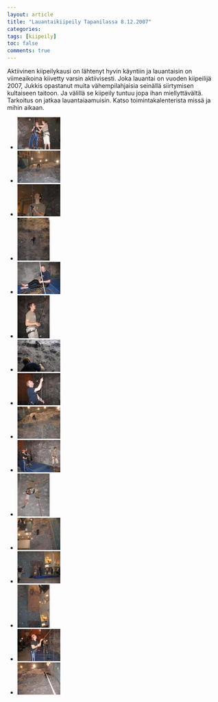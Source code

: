 ```yaml
---
layout: article
title: "Lauantaikiipeily Tapanilassa 8.12.2007"
categories:
tags: [kiipeily]
toc: false
comments: true
---
```


Aktiivinen kiipeilykausi on lähtenyt hyvin käyntiin ja lauantaisin on
viimeaikoina kiivetty varsin aktiivisesti. Joka lauantai on vuoden
kiipeilijä 2007, Jukkis opastanut muita vähempilahjaisia seinällä
siirtymisen kultaiseen taitoon. Ja välillä se kiipeily tuntuu jopa ihan
miellyttävältä. Tarkoitus on jatkaa lauantaiaamuisin. Katso
toimintakalenterista missä ja mihin aikaan.

<div class="th-grid image-gallery" markdown="1">

- [![](/images/lauantaikiipeily-tapanilassa-8.12.2007/Thumbnails/kipuilu%20001.jpg)](/images/lauantaikiipeily-tapanilassa-8.12.2007/kipuilu%20001.jpg)
- [![](/images/lauantaikiipeily-tapanilassa-8.12.2007/Thumbnails/kipuilu%20002.jpg)](/images/lauantaikiipeily-tapanilassa-8.12.2007/kipuilu%20002.jpg)
- [![](/images/lauantaikiipeily-tapanilassa-8.12.2007/Thumbnails/kipuilu%20004.jpg)](/images/lauantaikiipeily-tapanilassa-8.12.2007/kipuilu%20004.jpg)
- [![](/images/lauantaikiipeily-tapanilassa-8.12.2007/Thumbnails/kipuilu%20007.jpg)](/images/lauantaikiipeily-tapanilassa-8.12.2007/kipuilu%20007.jpg)
- [![](/images/lauantaikiipeily-tapanilassa-8.12.2007/Thumbnails/kipuilu%20009.jpg)](/images/lauantaikiipeily-tapanilassa-8.12.2007/kipuilu%20009.jpg)
- [![](/images/lauantaikiipeily-tapanilassa-8.12.2007/Thumbnails/kipuilu%20012.jpg)](/images/lauantaikiipeily-tapanilassa-8.12.2007/kipuilu%20012.jpg)
- [![](/images/lauantaikiipeily-tapanilassa-8.12.2007/Thumbnails/kipuilu%20015.jpg)](/images/lauantaikiipeily-tapanilassa-8.12.2007/kipuilu%20015.jpg)
- [![](/images/lauantaikiipeily-tapanilassa-8.12.2007/Thumbnails/kipuilu%20017.jpg)](/images/lauantaikiipeily-tapanilassa-8.12.2007/kipuilu%20017.jpg)
- [![](/images/lauantaikiipeily-tapanilassa-8.12.2007/Thumbnails/kipuilu%20018.jpg)](/images/lauantaikiipeily-tapanilassa-8.12.2007/kipuilu%20018.jpg)
- [![](/images/lauantaikiipeily-tapanilassa-8.12.2007/Thumbnails/kipuilu%20020.jpg)](/images/lauantaikiipeily-tapanilassa-8.12.2007/kipuilu%20020.jpg)
- [![](/images/lauantaikiipeily-tapanilassa-8.12.2007/Thumbnails/kipuilu%20022.jpg)](/images/lauantaikiipeily-tapanilassa-8.12.2007/kipuilu%20022.jpg)
- [![](/images/lauantaikiipeily-tapanilassa-8.12.2007/Thumbnails/kipuilu%20023.jpg)](/images/lauantaikiipeily-tapanilassa-8.12.2007/kipuilu%20023.jpg)
- [![](/images/lauantaikiipeily-tapanilassa-8.12.2007/Thumbnails/kipuilu%20024.jpg)](/images/lauantaikiipeily-tapanilassa-8.12.2007/kipuilu%20024.jpg)
- [![](/images/lauantaikiipeily-tapanilassa-8.12.2007/Thumbnails/kipuilu%20025.jpg)](/images/lauantaikiipeily-tapanilassa-8.12.2007/kipuilu%20025.jpg)
- [![](/images/lauantaikiipeily-tapanilassa-8.12.2007/Thumbnails/kipuilu%20026.jpg)](/images/lauantaikiipeily-tapanilassa-8.12.2007/kipuilu%20026.jpg)
- [![](/images/lauantaikiipeily-tapanilassa-8.12.2007/Thumbnails/kipuilu%20027.jpg)](/images/lauantaikiipeily-tapanilassa-8.12.2007/kipuilu%20027.jpg)

</div>
